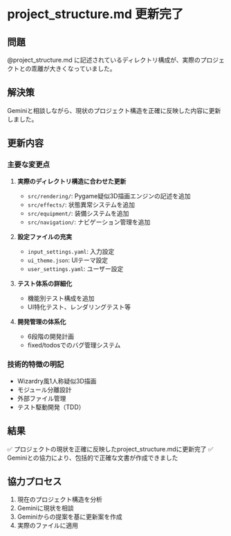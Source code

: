 # project_structure.md 更新完了

## 問題
@project_structure.md に記述されているディレクトリ構成が、実際のプロジェクトとの乖離が大きくなっていました。

## 解決策
Geminiと相談しながら、現状のプロジェクト構造を正確に反映した内容に更新しました。

## 更新内容

### 主要な変更点
1. **実際のディレクトリ構造に合わせた更新**
   - `src/rendering/`: Pygame疑似3D描画エンジンの記述を追加
   - `src/effects/`: 状態異常システムを追加
   - `src/equipment/`: 装備システムを追加
   - `src/navigation/`: ナビゲーション管理を追加

2. **設定ファイルの充実**
   - `input_settings.yaml`: 入力設定
   - `ui_theme.json`: UIテーマ設定
   - `user_settings.yaml`: ユーザー設定

3. **テスト体系の詳細化**
   - 機能別テスト構成を追加
   - UI特化テスト、レンダリングテスト等

4. **開発管理の体系化**
   - 6段階の開発計画
   - fixed/todosでのバグ管理システム

### 技術的特徴の明記
- Wizardry風1人称疑似3D描画
- モジュール分離設計
- 外部ファイル管理
- テスト駆動開発（TDD）

## 結果
✅ プロジェクトの現状を正確に反映したproject_structure.mdに更新完了
✅ Geminiとの協力により、包括的で正確な文書が作成できました

## 協力プロセス
1. 現在のプロジェクト構造を分析
2. Geminiに現状を相談
3. Geminiからの提案を基に更新案を作成
4. 実際のファイルに適用
